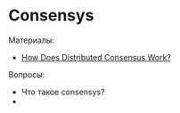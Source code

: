 # Consensys

Материалы:

* [How Does Distributed Consensus Work?](https://medium.com/@preethikasireddy/lets-take-a-crack-at-understanding-distributed-consensus-dad23d0dc95)


Вопросы:

* Что такое consensys?
* 

